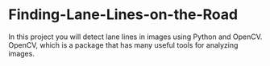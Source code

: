 # Finding-Lane-Lines-on-the-Road
In this project you will detect lane lines in images using Python and OpenCV. OpenCV,  which is a package that has many useful tools for analyzing images.

